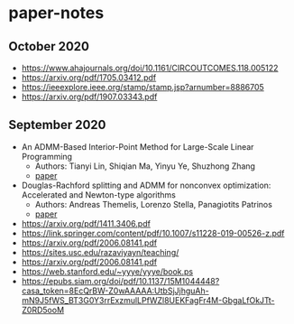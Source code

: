 # paper-notes

## October 2020
 - https://www.ahajournals.org/doi/10.1161/CIRCOUTCOMES.118.005122
 - https://arxiv.org/pdf/1705.03412.pdf
 - https://ieeexplore.ieee.org/stamp/stamp.jsp?arnumber=8886705
 - https://arxiv.org/pdf/1907.03343.pdf

## September 2020
 - An ADMM-Based Interior-Point Method for Large-Scale Linear Programming
    - Authors: Tianyi Lin, Shiqian Ma, Yinyu Ye, Shuzhong Zhang 
    - [paper](https://arxiv.org/pdf/1805.12344.pdf)
 - Douglas-Rachford splitting and ADMM for nonconvex optimization: Accelerated and Newton-type algorithms
    - Authors: Andreas Themelis, Lorenzo Stella, Panagiotits Patrinos
    - [paper](https://arxiv.org/pdf/2005.10230.pdf)
 - https://arxiv.org/pdf/1411.3406.pdf
 - https://link.springer.com/content/pdf/10.1007/s11228-019-00526-z.pdf
 - https://arxiv.org/pdf/2006.08141.pdf
 - https://sites.usc.edu/razaviyayn/teaching/
 - https://arxiv.org/pdf/2006.08141.pdf
 - https://web.stanford.edu/~yyye/yyye/book.ps
 - https://epubs.siam.org/doi/pdf/10.1137/15M1044448?casa_token=8EcQrBW-Z0wAAAAA:UtbSjJjhguAh-mN9J5fWS_BT3G0Y3rrExzmulLPfWZl8UEKFagFr4M-GbgaLfOkJTt-Z0RD5ooM
